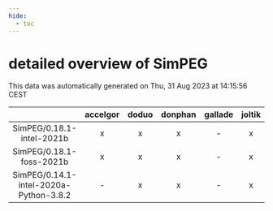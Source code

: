 ```yaml
---
hide:
  - toc
---
```


detailed overview of SimPEG
===========================


This data was automatically generated on Thu, 31 Aug 2023 at 14:15:56 CEST  

| |accelgor|doduo|donphan|gallade|joltik|skitty|swalot|victini|
| :---: | :---: | :---: | :---: | :---: | :---: | :---: | :---: | :---: |
|SimPEG/0.18.1-intel-2021b|x|x|x|-|x|x|x|x|
|SimPEG/0.18.1-foss-2021b|x|x|x|-|x|x|x|x|
|SimPEG/0.14.1-intel-2020a-Python-3.8.2|-|x|x|-|x|x|x|x|
